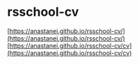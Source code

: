 # rsschool-cv
[https://anastanei.github.io/rsschool-cv/](https://anastanei.github.io/rsschool-cv/)  
[https://anastanei.github.io/rsschool-cv/cv](https://anastanei.github.io/rsschool-cv/cv)